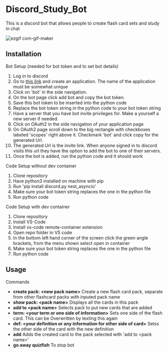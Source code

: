# Discord_Study_Bot

This is a discord bot that allows people to create flash card sets and study in chat

![ezgif com-gif-maker](https://user-images.githubusercontent.com/41452865/139393976-4e059dde-ca58-4593-8aec-fa7067caf698.gif)

## Installation

Bot Setup (needed for bot token and to set bot details)
1. Log in to discord
2. Go to [this link](https://discord.com/developers/applications) and create an application. The name of the application must be somewhat unique
3. Click on 'bot' in the side navigation.
4. On the bot page click add bot and copy the bot token.
5. Save this bot token to be inserted into the python code
6. Replace the bot token string in the python code to your bot token string
7. Have a server that you have bot invite privileges for. Make a yourself a new server if needed.
8. Click on OAuth2 in the side navigation of your application page
9. On OAuth2 page scroll down to the big rectangle with checkboxes labeled 'scopes' right above it. Checkmark 'bot' and click copy for the generated Url.
10. The generated Url is the invite link. When anyone signed in to discord visits this url they have the option to add the bot to one of their servers.
11. Once the bot is added, run the python code and it should work

Code Setup without dev container
 1. Clone repository
 2. Have python3 installed on machine with pip
 3. Run 'pip install discord.py nest_asyncio'
 4. Make sure your bot token string replaces the one in the python file
 5. Run python code
 
 Code Setup with dev container
 1. Clone repository
 2. Install VS-Code
 2. Install vs-code remote-container extension
 3. Open repo folder in VS code
 4. In the bottom left hand corner of the screen click the green angle brackets, from the menu shown select open in container
 4. Make sure your bot token string replaces the one in the python file
 5. Run python code
 
 ## Usage
 Commands
   * **create pack: \<new pack name\>**
      Create a new flash card pack, separate from other flashcard packs with inputed pack name
   * **show pack: \<pack name\>**
      Displays all the cards in this pack
   * **add to \<pack name\>**
      Selects pack to put new cards that are added
   * **term: \<your term or one side of information\>**
      Sets one side of the flash card. This can be Overwritten by texting this again
   * **def: \<your definition or any information for other side of card\>**
      Setss the other side of the card with the new definition
   * **add**
      Adds the created card to the pack selected with 'add to \<pack name\>'
   * **go away quizfish**
      To stop bot
 
